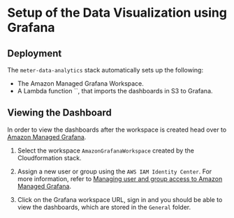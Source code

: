 # Setup of the Data Visualization using Grafana

## Deployment

The `meter-data-analytics` stack automatically sets up the following:

- The Amazon Managed Grafana Workspace.
- A Lambda function ``, that imports the dashboards in S3 to Grafana.

## Viewing the Dashboard

In order to view the dashboards after the workspace is created head over to [Amazon Managed Grafana](https://console.aws.amazon.com/grafana). 

1. Select the workspace `AmazonGrafanaWorkspace` created by the Cloudformation stack.
2. Assign a new user or group using the `AWS IAM Identity Center`. For more information, refer to [Managing user and group access to Amazon Managed Grafana](https://docs.aws.amazon.com/grafana/latest/userguide/AMG-manage-users-and-groups-AMG.html).

3. Click on the Grafana workspace URL, sign in and you should be able to view the dashboards, which are stored in the `General` folder.
